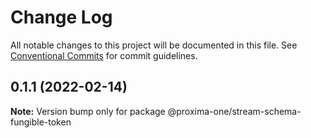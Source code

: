 # Change Log

All notable changes to this project will be documented in this file.
See [Conventional Commits](https://conventionalcommits.org) for commit guidelines.

## 0.1.1 (2022-02-14)

**Note:** Version bump only for package @proxima-one/stream-schema-fungible-token
